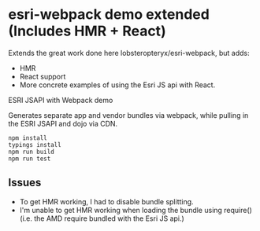 # esri-webpack demo extended (Includes HMR + React)

Extends the great work done here lobsteropteryx/esri-webpack, but adds:

- HMR
- React support
- More concrete examples of using the Esri JS api with React.

ESRI JSAPI with Webpack demo

Generates separate app and vendor bundles via webpack, while pulling in the ESRI JSAPI and dojo via CDN.

```
npm install
typings install
npm run build
npm run test
```

Issues
-----------

- To get HMR working, I had to disable bundle splitting.
- I'm unable to get HMR working when loading the bundle using require() (i.e. the AMD require bundled with the Esri JS api.)